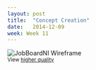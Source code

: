 ```yaml
---
layout: post
title:  "Concept Creation"
date:   2014-12-09
week: Week 11
---
```


![JobBoardNI Wireframe](/projectblog/img/posts/JobBoardNI_Wireframe.jpg "JobBoardNI Wireframe") <br>
<small>View [higher quality](/projectblog/downloads/JobBoardNI_Wireframe.jpg)</small>